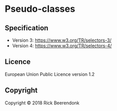 # Pseudo-classes

## Specification

* Version 3: https://www.w3.org/TR/selectors-3/
* Version 4: https://www.w3.org/TR/selectors-4/

## Licence

European Union Public Licence version 1.2

## Copyright

Copyright © 2018 Rick Beerendonk
